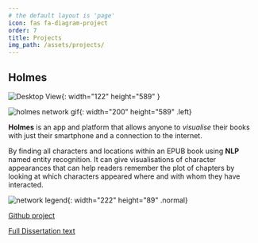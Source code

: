 ```yaml
---
# the default layout is 'page'
icon: fas fa-diagram-project
order: 7
title: Projects
img_path: /assets/projects/
---
```



## Holmes  <i class="fa-brands fa-android"></i>  <i class="fa-brands fa-docker"></i>

![Desktop View](/holmes/holmes_icon.png){: width="122" height="589" }

![holmes network gif](/holmes/network.gif){: width="200" height="589"  .left}

**Holmes** is an app and platform that allows anyone to *visualise* their books with just their smartphone and a connection to the internet.

By finding all characters and locations within an EPUB book using **NLP** named entity recognition. It can give visualisations of character appearances that can help readers remember the plot of chapters by looking at which characters appeared where and with whom they have interacted.

![network legend](/holmes/CharacterNetworkDiagram.png){: width="222" height="89"  .normal}

<i class="fa-brands fa-github"></i> [Github project](https://github.com/RomanPodkovyrin/Holmes)

<i class="fa-solid fa-book"></i> [Full Dissertation text](https://github.com/RomanPodkovyrin/Holmes/blob/master/.pdf/UoB_Roman_Podkovyrin_Final_Year_Project.pdf)

